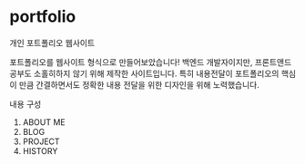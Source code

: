 # portfolio
개인 포트폴리오 웹사이트

포트폴리오를 웹사이트 형식으로 만들어보았습니다!
백엔드 개발자이지만, 프론트앤드 공부도 소홀히하지 않기 위해 제작한 사이트입니다.
특히 내용전달이 포트폴리오의 핵심이 만큼 간결하면서도 정확한 내용 전달을 위한 디자인을 위해 노력했습니다.

내용 구성
1. ABOUT ME
2. BLOG
3. PROJECT
4. HISTORY
